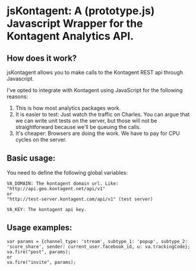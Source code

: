 jsKontagent: A (prototype.js) Javascript Wrapper for the Kontagent Analytics API.
=================================================================================

How does it work?
-----------------
jsKontagent allows you to make calls to the Kontagent REST api through Javascript. 

I've opted to integrate with Kontagent using JavaScript for the following reasons:
1. This is how most analytics packages work.
2. It is easier to test: Just watch the traffic on Charles.
    You can argue that we can write unit tests on the server, but those will not be
    straightforward because we'll be queuing the calls.
3. It's cheaper: Browsers are doing the work. We have to pay for CPU cycles on the server.
 
Basic usage:
------------ 
You need to define the following global variables:
    
    VA_DOMAIN: The kontagent domain url. Like:
    "http://api.geo.kontagent.net/api/v1"
    or 
    "http://test-server.kontagent.com/api/v1" (test server)
 
    VA_KEY: The kontagent api key.
 
Usage examples:
---------------
 
    var params = {channel_type: 'stream', subtype_1: 'popup', subtype_2: 'score_share', sender: current_user.facebook_id, u: va.trackingCode};
    va.fire("post", params);
    or
    va.fire("invite", params);
